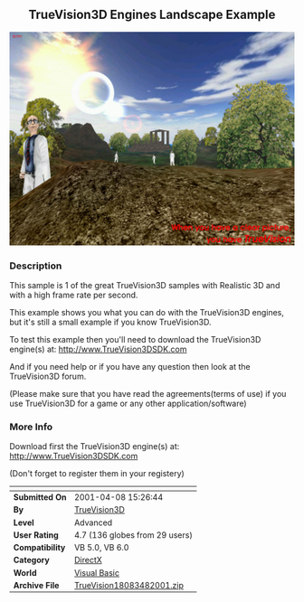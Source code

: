 ﻿<div align="center">

## TrueVision3D Engines Landscape Example

<img src="PIC20014812228725.jpg">
</div>

### Description

This sample is 1 of the great TrueVision3D samples with Realistic 3D and with a high frame rate per second.

This example shows you what you can do with the TrueVision3D engines, but it's still a small example if you know TrueVision3D.

To test this example then you'll need to download the TrueVision3D engine(s) at: http://www.TrueVision3DSDK.com

And if you need help or if you have any question then look at the TrueVision3D forum.

(Please make sure that you have read the agreements(terms of use) if you use TrueVision3D for a game or any other application/software)
 
### More Info
 
Download first the TrueVision3D engine(s) at: http://www.TrueVision3DSDK.com

(Don't forget to register them in your registery)


<span>             |<span>
---                |---
**Submitted On**   |2001-04-08 15:26:44
**By**             |[TrueVision3D](https://github.com/Planet-Source-Code/PSCIndex/blob/master/ByAuthor/truevision3d.md)
**Level**          |Advanced
**User Rating**    |4.7 (136 globes from 29 users)
**Compatibility**  |VB 5\.0, VB 6\.0
**Category**       |[DirectX](https://github.com/Planet-Source-Code/PSCIndex/blob/master/ByCategory/directx__1-44.md)
**World**          |[Visual Basic](https://github.com/Planet-Source-Code/PSCIndex/blob/master/ByWorld/visual-basic.md)
**Archive File**   |[TrueVision18083482001\.zip](https://github.com/Planet-Source-Code/truevision3d-truevision3d-engines-landscape-example__1-22227/archive/master.zip)








